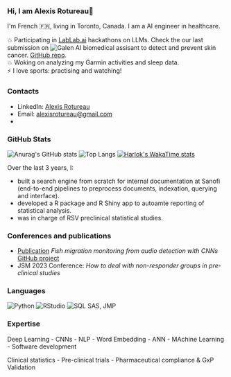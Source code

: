 ### Hi, I am Alexis Rotureau👋

I'm French 🇫🇷, living in Toronto, Canada. I am a AI engineer in healthcare.

💥 Participating in [LabLab.ai](https://lablab.ai/event/nextgen-gpt-ai-hackathon) hackathons on LLMs. Check the our last submission on ![Galen AI biomedical assisant](https://lablab.ai/event/mixtral-8x7b-24-hours-challenge/galen/galen-an-ai-medical-assistant) to detect and prevent skin cancer. [GitHub repo](https://github.com/guy-977/galen-mixtral-hackathon). <br>
💥 Woking on analyzing my Garmin activities and sleep data. <br>
⚡ I love sports: practising and watching!<br>


### Contacts
- LinkedIn: [Alexis Rotureau](https://www.linkedin.com/in/alexis-rotureau-8a4238138/)
- Email: [alexisrotureau@gmail.com](alexisrotureau@gmail.com)
- 



### GitHub Stats
![Anurag's GitHub stats](https://github-readme-stats.vercel.app/api?username=AlexisRTR&show_icons=true)
![Top Langs](https://github-readme-stats.vercel.app/api/top-langs/?username=AlexisRTR&langs_count=8)
[![Harlok's WakaTime stats](https://github-readme-stats.vercel.app/api/wakatime?username=AlexisRTR)](https://github.com/AlexisRTR/github-readme-stats)

Over the last 3 years, I:
- built a search engine from scratch for internal documentation at Sanofi (end-to-end pipelines to preprocess documents, indexation, querying and interface).
- developed a R package and R Shiny app to autoamte reporting of statistical analysis.
- was in charge of RSV preclinical statistical studies.<br>

### Conferences and publications
- [Publication](https://www.google.com/url?sa=t&source=web&cd=&ved=2ahUKEwiCpZ-KooOCAxUdhIkEHeZGCsUQFnoECBIQAQ&url=https%3A%2F%2Fimt-mines-ales.hal.science%2Fhal-03330991%2Fdocument&usg=AOvVaw3DDunrR_71MJVEUdG2kTlX&opi=89978449) *Fish migration monitoring from audio detection with CNNs* [GitHub project](https://github.com/AlexisRtr/Deep-Learning-CNN-Fish-Monitoring/tree/main)
- JSM 2023 Conference: *How to deal with non-responder groups in pre-clinical studies*
  
### Languages
![Python](https://img.shields.io/badge/Python-FFD43B?style=for-the-badge&logo=python&logoColor=blue)
![RStudio](https://img.shields.io/badge/RStudio-75AADB?style=for-the-badge&logo=RStudio&logoColor=white)
![SQL](https://img.shields.io/badge/SQLite-07405E?style=for-the-badge&logo=sqlite&logoColor=white)
SAS, JMP

### Expertise
Deep Learning - CNNs - NLP - Word Embedding - ANN -  MAchine Learning - Software development

Clinical statistics - Pre-clinical trials - Pharmaceutical compliance & GxP Validation
